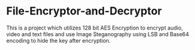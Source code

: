 # File-Encryptor-and-Decryptor
This is a project which utilizes 128 bit AES Encryption to encrypt audio, video and text files and use Image Steganography using LSB and Base64 encoding to hide the key after encryption.
